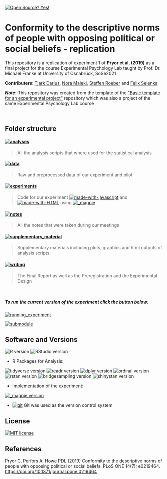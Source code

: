 [![Open Source? Yes!](https://badgen.net/badge/Open%20Source%20%3F/Yes%21/blue?icon=github)](https://github.com/Naereen/badges/)

# Conformity to the descriptive norms of people with opposing political or social beliefs - replication


This repository is a replication of experiment 1 of **Pryor et al. (2019)** as a final project for the course Experimental Psychology Lab taught by Prof. Dr. Michael Franke at University of Osnabrück, SoSe2021

**Contributers**: [Tjark Darius](https://github.com/tjayada), [Nora Maleki](https://github.com/nora-maleki), [Steffen Roeber](https://github.com/Stroeber) and [Felix Selenka](https://github.com/Felix-Selenka)

**_Note_:** This repository was created from the template of the ["Basic template for an experimental project"](https://github.com/nora-maleki/basic-template-for-an-experimental-project) repository which was also a project of the same Experimental Psychology Lab course

<br>

## **Folder structure**
####  [![analyses](https://img.shields.io/badge/analyses--brightgreen.svg)](https://github.com/nora-maleki/conformity-of-norms-replication/tree/workflow/analyses)
>All the analysis scripts that where used for the statistical analysis

#### [![data](https://img.shields.io/badge/data--brightgreen.svg)](https://github.com/nora-maleki/conformity-of-norms-replication/tree/workflow/data)
>Raw and preprocessed data of our experiment and pilot

#### [![experiments](https://img.shields.io/badge/experiments--brightgreen.svg)](https://github.com/nora-maleki/conformity-of-norms-replication/tree/workflow/experiments)
>Code for our experiment [![made-with-javascript](https://img.shields.io/badge/Made%20with-JavaScript-teal.svg)](https://img.shields.io/badge/Made%20with-JavaScript-1f425f.svg)
and [![made-with-HTML](https://img.shields.io/badge/HTML-teal.svg)](https://img.shields.io/badge/HTML-1f425f.svg) using [![_magpie](https://img.shields.io/badge/__magpie-departure%20point-teal.svg)](https://github.com/magpie-ea/magpie-departure-point "departure point github repository")


#### [![notes](https://img.shields.io/badge/notes--brightgreen.svg)](https://github.com/nora-maleki/conformity-of-norms-replication/tree/workflow/notes)
>All the notes that were taken during our meetings

#### [![supplementary_material](https://img.shields.io/badge/supplementary_material--brightgreen.svg)](https://github.com/nora-maleki/conformity-of-norms-replication/tree/workflow/supplementary_material)
>Supplementary materials including plots, graphics and html outputs of analysis scripts

#### [![writing](https://img.shields.io/badge/writing--brightgreen.svg)](https://github.com/nora-maleki/conformity-of-norms-replication/tree/workflow/writing)
>The Final Report as well as the Preregistration and the Experimental Design

<br>

##### To run the current version of the experiment click the button below:



[![running_experiment](https://img.shields.io/badge/go%20to%20experiment-Netlify-brightgreen.svg)](https://conformity-of-norms-replication.netlify.app/)

[![submodule](https://img.shields.io/badge/experiment%20is%20powered%20from%20the%20submodule-01_pilot-darkgreen.svg)](https://github.com/nora-maleki/01_pilot)

## Software and Versions

![R version](https://img.shields.io/badge/R-4.0.3-teal.svg)
![RStudio version](https://img.shields.io/badge/RStudio-1.4.1103-teal.svg)

  * R Packages for Analysis:

  ![tidyverse version](https://img.shields.io/badge/tidyverse-1.3.0-yellow.svg)
  ![readr version](https://img.shields.io/badge/readr-1.4.0-yellow.svg)
  ![dplyr version](https://img.shields.io/badge/dplyr-1.0.3-yellow.svg)
  ![ordinal version](https://img.shields.io/badge/ordinal-2019.12.10-yellow.svg)
  ![rstan version](https://img.shields.io/badge/rstan-2.21.2-yellow.svg)
  ![bridgesampling version](https://img.shields.io/badge/bridgesampling-1.0.0-yellow.svg)
  ![shinystan version](https://img.shields.io/badge/shinystan-2.5.0-yellow.svg)

* Implementation of the experiment:

 [![_magpie version](https://img.shields.io/badge/__magpie-0.2.3-purple.svg)](https://magpie-ea.github.io/magpie-site/ "_magpie Homepage")

* [![git](https://img.shields.io/badge/--F05032?logo=git&logoColor=ffffff)](http://git-scm.com/)
Git was used as the version control system

## License
[![MIT license](https://img.shields.io/badge/License-MIT-blue.svg)](https://lbesson.mit-license.org/)

## References

Pryor C, Perfors A, Howe PDL (2019) Conformity to the descriptive norms of people with opposing political or social beliefs. PLoS ONE 14(7): e0219464. https://doi.org/10.1371/journal.pone.0219464
